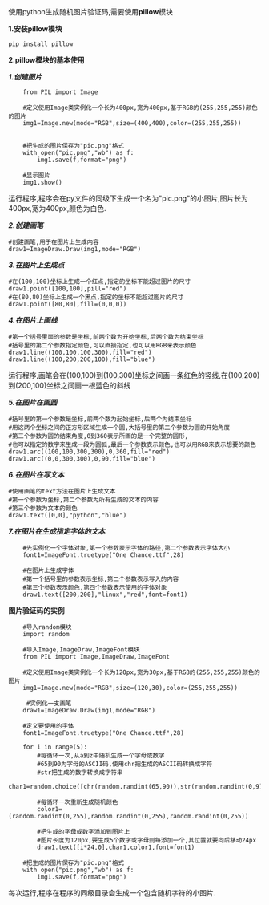 使用python生成随机图片验证码,需要使用**pillow**模块

**1.安装pillow模块**

    pip install pillow
    
**2.pillow模块的基本使用**

***1.创建图片***
```
    from PIL import Image
    
    #定义使用Image类实例化一个长为400px,宽为400px,基于RGB的(255,255,255)颜色的图片
    img1=Image.new(mode="RGB",size=(400,400),color=(255,255,255))
    
    
    #把生成的图片保存为"pic.png"格式
    with open("pic.png","wb") as f:
        img1.save(f,format="png")
    
    #显示图片
    img1.show()
```
运行程序,程序会在py文件的同级下生成一个名为"pic.png"的小图片,图片长为400px,宽为400px,颜色为白色.

***2.创建画笔***

    #创建画笔,用于在图片上生成内容
    draw1=ImageDraw.Draw(img1,mode="RGB")
    
***3.在图片上生成点***
   
    #在(100,100)坐标上生成一个红点,指定的坐标不能超过图片的尺寸
    draw1.point([100,100],pill="red")
    #在(80,80)坐标上生成一个黑点,指定的坐标不能超过图片的尺寸
    draw1.point([80,80],fill=(0,0,0))
    
***4.在图片上画线***

    #第一个括号里面的参数是坐标,前两个数为开始坐标,后两个数为结束坐标
    #括号里的第二个参数指定颜色,可以直接指定,也可以用RGB来表示颜色
    draw1.line((100,100,100,300),fill="red")
    draw1.line((100,200,200,100),fill="blue")
    
运行程序,画笔会在(100,100)到(100,300)坐标之间画一条红色的竖线,在(100,200)到(200,100)坐标之间画一根蓝色的斜线

***5.在图片在画圆***

    #括号里的第一个参数是坐标,前两个数为起始坐标,后两个为结束坐标
    #用这两个坐标之间的正方形区域生成一个圆,大括号里的第二个参数为圆的开始角度
    #第三个参数为圆的结束角度,0到360表示所画的是一个完整的圆形,
    #也可以指定的数字来生成一段为圆弧,最后一个参数表示颜色,也可以用RGB来表示想要的颜色
    draw1.arc((100,100,300,300),0,360,fill="red")
    draw1.arc((0,0,300,300),0,90,fill="blue")
    
***6.在图片在写文本***
    
    #使用画笔的text方法在图片上生成文本
    #第一个参数为坐标,第二个参数为所有生成的文本的内容
    #第三个参数为文本的颜色
    draw1.text([0,0],"python","blue")
    
***7.在图片在生成指定字体的文本***
```
    #先实例化一个字体对象,第一个参数表示字体的路径,第二个参数表示字体大小
    font1=ImageFont.truetype("One Chance.ttf",28)
    
    #在图片上生成字体
    #第一个括号里的参数表示坐标,第二个参数表示写入的内容
    #第三个参数表示颜色,第四个参数表示使用的字体对象
    draw1.text([200,200],"linux","red",font=font1)
```    
**图片验证码的实例**
```
    #导入random模块
    import random
    
    #导入Image,ImageDraw,ImageFont模块
    from PIL import Image,ImageDraw,ImageFont
    
    #定义使用Image类实例化一个长为120px,宽为30px,基于RGB的(255,255,255)颜色的图片
    img1=Image.new(mode="RGB",size=(120,30),color=(255,255,255))
   
     #实例化一支画笔
    draw1=ImageDraw.Draw(img1,mode="RGB")
    
    #定义要使用的字体
    font1=ImageFont.truetype("One Chance.ttf",28)
    
    for i in range(5):
        #每循环一次,从a到z中随机生成一个字母或数字
        #65到90为字母的ASCII码,使用chr把生成的ASCII码转换成字符
        #str把生成的数字转换成字符串
        char1=random.choice([chr(random.randint(65,90)),str(random.randint(0,9))])
        
        #每循环一次重新生成随机颜色
        color1=(random.randint(0,255),random.randint(0,255),random.randint(0,255))
        
        #把生成的字母或数字添加到图片上
        #图片长度为120px,要生成5个数字或字母则每添加一个,其位置就要向后移动24px
        draw1.text([i*24,0],char1,color1,font=font1)
    
    #把生成的图片保存为"pic.png"格式
    with open("pic.png","wb") as f:
        img1.save(f,format="png")
```
每次运行,程序在程序的同级目录会生成一个包含随机字符的小图片.